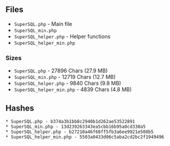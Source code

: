## Files

* `SuperSQL.php` - Main file
* `SuperSQL_min.php`
* `SuperSQL_helper.php` - Helper functions
* `SuperSQL_helper_min.php`

### Sizes

* `SuperSQL.php` - 27896 Chars (27.9 MB)
* `SuperSQL_min.php` - 12719 Chars (12.7 MB)
* `SuperSQL_helper.php` - 9840 Chars (9.8 MB)
* `SuperSQL_helper_min.php` - 4839 Chars (4.8 MB)

## Hashes

```
* SuperSQL.php - b374a3b1bb8c2940b1d262ae53522891
* SuperSQL_min.php - 13d239263343ea5cbb16b95a0cd330a5
* SuperSQL_helper.php - b27210a46f68ff5fb3a6ee9921e508b5
* SuperSQL_helper_min.php - 5503a0433d06c5aba2cd2bc2f1949496
```
